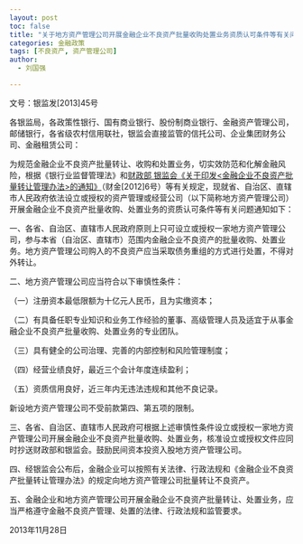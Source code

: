 ```yaml
---
layout: post
toc: false
title: "关于地方资产管理公司开展金融企业不良资产批量收购处置业务资质认可条件等有关问题的通知"
categories: 金融政策
tags: [不良资产, 资产管理公司]
author:
  - 刘国强

---
```


文号：银监发[2013]45号

各银监局，各政策性银行、国有商业银行、股份制商业银行、金融资产管理公司，邮储银行，各省级农村信用联社，银监会直接监管的信托公司、企业集团财务公司、金融租赁公司：

为规范金融企业不良资产批量转让、收购和处置业务，切实效防范和化解金融风险，根据《银行业监督管理法》和[财政部 银监会《关于印发<金融企业不良资产批量转让管理办法>的通知》](https://wdkedu.github.io/金融政策/2020/11/09/caijin-2012-06.html)（财金[2012]6号）等有关规定，现就省、自治区、直辖市人民政府依法设立或授权的资产管理或经营公司（以下简称地方资产管理公司）开展金融企业不良资产批量收购、处置业务的资质认可条件等有关问题通知如下：

一、各省、自治区、直辖市人民政府原则上只可设立或授权一家地方资产管理公司，参与本省（自治区、直辖市）范围内金融企业不良资产的批量收购、处置业务。地方资产管理公司购入的不良资产应当采取债务重组的方式进行处置，不得对外转让。

二、地方资产管理公司应当符合以下审慎性条件：

（一）注册资本最低限额为十亿元人民币，且为实缴资本；

（二）有具备任职专业知识和业务工作经验的董事、高级管理人员及适宜于从事金融企业不良资产批量收购、处置业务的专业团队。

（三）具有健全的公司治理、完善的内部控制和风险管理制度；

（四）经营业绩良好，最近三个会计年度连续盈利；

（五）资质信用良好，近三年内无违法违规和其他不良记录。

新设地方资产管理公司不受前款第四、第五项的限制。

三、各省、自治区、直辖市人民政府可根据上述审慎性条件设立或授权一家地方资产管理公司开展金融企业不良资产批量收购、处置业务，核准设立或授权文件应同时抄送财政部和银监会。鼓励民间资本投资入股地方资产管理公司。

四、经银监会公布后，金融企业可以按照有关法律、行政法规和《金融企业不良资产批量转让管理办法》的规定向地方资产管理公司批量转让不良资产。

五、金融企业和地方资产管理公司开展金融企业不良资产批量转让、处置业务，应当严格遵守金融不良资产管理、处置的法律、行政法规和监管要求。

2013年11月28日